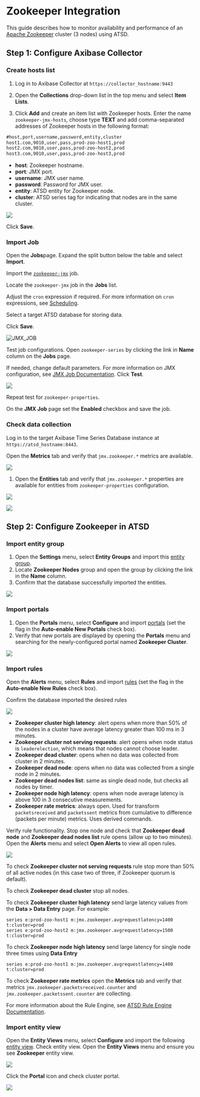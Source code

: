 # Zookeeper Integration

This guide describes how to monitor availability and performance of an [Apache Zookeeper](https://zookeeper.apache.org/) cluster (3 nodes) using ATSD.

## Step 1: Configure Axibase Collector

### Create hosts list

1) Log in to Axibase Collector at `https://collector_hostname:9443`

2) Open the **Collections** drop-down list in the top menu and select **Item Lists**.

3) Click **Add** and create an item list with Zookeeper hosts.
Enter the name `zookeeper-jmx-hosts`, choose type **TEXT** and add comma-separated addresses of Zookeeper hosts in the following format:

```txt
#host,port,username,password,entity,cluster
host1.com,9010,user,pass,prod-zoo-host1,prod
host2.com,9010,user,pass,prod-zoo-host2,prod
host3.com,9010,user,pass,prod-zoo-host3,prod
```

* **host**: Zookeeper hostname.
* **port**: JMX port.
* **username**: JMX user name.
* **password**: Password for JMX user.
* **entity**: ATSD entity for Zookeeper node.
* **cluster**: ATSD series tag for indicating that nodes are in the same cluster.

![](./images/items_list_config.png)

Click **Save**.

### Import Job

Open the **Jobs**page. Expand the split button below the table and select **Import**.

Import the [`zookeeper-jmx`](./resources/jobs.xml) job.

Locate the `zookeeper-jmx` job in the **Jobs** list.

Adjust the `cron` expression if required. For more information on `cron` expressions, see [Scheduling](https://axibase.com/docs/axibase-collector/scheduling.html).

Select a target ATSD database for storing data.

Click **Save**.

![JMX_JOB](./images/jmx_job_configuration.png)

Test job configurations. Open `zookeeper-series` by clicking the link in **Name** column on the **Jobs** page.

If needed, change default parameters.
For more information on JMX configuration, see [JMX Job Documentation](https://axibase.com/docs/axibase-collector/jobs/jmx.html). Click **Test**.

![](./images/jmx_job_series_config.png)

Repeat test for `zookeeper-properties`.

On the **JMX Job** page set the **Enabled** checkbox and save the job.

### Check data collection

Log in to the target Axibase Time Series Database instance at `https://atsd_hostname:8443`.

Open the **Metrics** tab and verify that `jmx.zookeeper.*` metrics are available.

![](./images/metrics_collection_verification.png)

1. Open the **Entities** tab and verify that `jmx.zookeeper.*` properties are available for entities from `zookeeper-properties` configuration.

![](./images/entities_collection_verification.png)

![](./images/properties_collection_verification.png)

## Step 2: Configure Zookeeper in ATSD

### Import entity group

1. Open the **Settings** menu, select **Entity Groups** and import this [entity group](./resources/groups.xml).
1. Locate **Zookeeper Nodes** group and open the group by clicking the link in the **Name** column.
1. Confirm that the database successfully imported the entities.

![](./images/entity_group_check.png)

### Import portals

1. Open the **Portals** menu, select **Configure** and import [portals](./resources/portal-configs.xml) (set the flag in the **Auto-enable New Portals** check box).
2. Verify that new portals are displayed by opening the **Portals** menu and searching for the newly-configured portal named **Zookeeper Cluster**.

![](./images/test_portals.png)

### Import rules

Open the **Alerts** menu, select **Rules** and import [rules](./resources/rules.xml) (set the flag in the **Auto-enable New Rules** check box).

Confirm the database imported the desired rules

![](./images/rules_list.png)

* **Zookeeper cluster high latency**: alert opens when more than 50% of the nodes in a cluster have average latency greater than 100 ms in 3 minutes.
* **Zookeeper cluster not serving requests**: alert opens when node status is `leaderelection`, which means that nodes cannot choose leader.
* **Zookeeper dead cluster**: opens when no data was collected from cluster in 2 minutes.
* **Zookeeper dead node**: opens when no data was collected from a single node in 2 minutes.
* **Zookeeper dead nodes list**: same as single dead node, but checks all nodes by timer.
* **Zookeeper node high latency**: opens when node average latency is above 100 in 3 consecutive measurements.
* **Zookeeper rate metrics**: always open. Used for transform `packetsreceived` and `packetssent` metrics from cumulative to difference (packets per minute) metrics. Uses derived commands.

Verify rule functionality. Stop one node and check that **Zookeeper dead node** and **Zookeeper dead nodes list** rule opens (allow up to two minutes). Open the **Alerts** menu and select **Open Alerts** to view all open rules.

![](./images/rule_dead_node_test.png)

To check **Zookeeper cluster not serving requests** rule stop more than 50% of all active nodes (in this case two of three, if Zookeeper quorum is default).

To check **Zookeeper dead cluster** stop all nodes.

To check **Zookeeper cluster high latency** send large latency values from the **Data > Data Entry** page. For example:

```ls
series e:prod-zoo-host1 m:jmx.zookeeper.avgrequestlatency=1400 t:cluster=prod
series e:prod-zoo-host2 m:jmx.zookeeper.avgrequestlatency=1500 t:cluster=prod
```

To check **Zookeeper node high latency** send large latency for single node three times using **Data Entry**

```ls
series e:prod-zoo-host1 m:jmx.zookeeper.avgrequestlatency=1400 t:cluster=prod
```

To check **Zookeeper rate metrics** open the **Metrics** tab and verify that metrics `jmx.zookeeper.packetsreceived.counter` and `jmx.zookeeper.packetssent.counter` are collecting.

For more information about the Rule Engine, see [ATSD Rule Engine Documentation](https://axibase.com/docs/atsd/rule-engine/).

### Import entity view

Open the **Entity Views** menu, select **Configure** and import the following [entity view](./resources/entity-views.xml).
Check entity view.  Open the **Entity Views** menu and ensure you see **Zookeeper** entity view.

![](./images/entity_view.png)

Click the **Portal** icon and check cluster portal.

![](./images/cluster_portal.png)

